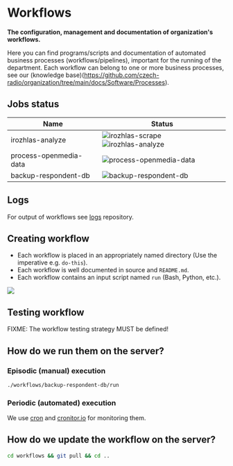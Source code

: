 # Workflows

**The configuration, management and documentation of organization's workflows.**

Here you can find programs/scripts and documentation of automated business processes (workflows/pipelines), important for the running of the department. Each workflow can belong to one or more business processes, see our (knowledge base)(https://github.com/czech-radio/organization/tree/main/docs/Software/Processes).


## Jobs status

| Name | Status |
|------|--------|
|irozhlas-analyze |![irozhlas-scrape](https://cronitor.io/badges/tSiCVL/production/YGMJtPmnbrKvE7W0lgJmuhrwyoo.svg) ![irozhlas-analyze](https://cronitor.io/badges/OnC0Lc/production/8lS79WXuX67rBDGv3WTftFphZ-I.svg) 
| process-openmedia-data | ![process-openmedia-data](https://cronitor.io/badges/7KMpaS/production/HyCIJSHMSn8aRcjiUx-LWAhf2wI.svg)
| backup-respondent-db | ![backup-respondent-db](https://cronitor.io/badges/oy5pxz/production/2ttm3rb3jG4mdDRyr5W40F5irLM.svg)

## Logs

For output of workflows see [logs](https://github.com/czech-radio/logs) repository.

## Creating workflow
 
- Each workflow is placed in an appropriately named directory (Use the imperative e.g. `do-this`).
- Each workflow is well documented in source and `README.md`.
- Each workflow contains an input script named `run` (Bash, Python, etc.).

<img src="./screen.png"/>

## Testing workflow

FIXME: The workflow testing strategy MUST be defined! 

## How do we run them on the server?

### Episodic (manual) execution

```bash
./workflows/backup-respondent-db/run
```

### Periodic (automated) execution

We use [cron](https://crontab.guru/) and [cronitor.io](https://cronitor.io) for monitoring them.

## How do we update the workflow on the server?

```bash
cd workflows && git pull && cd ..
```


